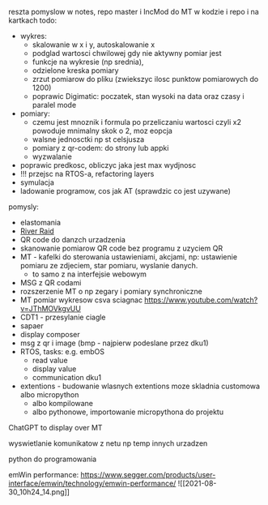 reszta pomyslow w notes, repo master i IncMod
do MT w kodzie i repo i na kartkach
todo:
- wykres:
	- skalowanie w x i y, autoskalowanie x
	- podglad wartosci chwilowej gdy nie aktywny pomiar jest
	- funkcje na wykresie (np srednia),
	- odzielone kreska pomiary
	- zrzut pomiarow do pliku (zwiekszyc ilosc punktow pomiarowych do 1200)
	- poprawic Digimatic: poczatek, stan wysoki na data oraz czasy i paralel mode
- pomiary:
	- czemu jest mnoznik i formula po przeliczaniu wartosci czyli x2 powoduje mnimalny skok o 2, moz eopcja
	- walsne jednosctki np st celsjusza
	- pomiary z qr-codem: do strony lub appki
	- wyzwalanie
- poprawic predkosc, obliczyc jaka jest max wydjnosc
- !!! przejsc na RTOS-a, refactoring layers
- symulacja
- ladowanie programow, cos jak AT (sprawdzic co jest uzywane)


pomysly:
- elastomania
- [River Raid](https://github.com/johnidm/asm-atari-2600)
- QR code do danzch urzadzenia
- skanowanie pomiarow QR code bez programu z uzyciem QR
- MT - kafelki do sterowania ustawieniami, akcjami, np: ustawienie pomiaru ze zdjeciem, star pomiaru, wyslanie danych. 
	- to samo z na interfejsie webowym
- MSG z QR codami
- rozszerzenie MT o np zegary i pomiary synchroniczne
- MT pomiar wykresow csva sciagnac
https://www.youtube.com/watch?v=JThMOVkgvUU
- CDT1 - przesylanie ciagle
- sapaer
- display composer
- msg z qr i image (bmp - najpierw podeslane przez dku1)
- RTOS, tasks: e.g. embOS
	- read value
	- display value
	- communication  dku1
- extentions - budowanie wlasnych extentions moze skladnia customowa albo micropython
	- albo kompilowane
	- albo pythonowe, importowanie micropythona do projektu




ChatGPT to display over MT


wyswietlanie komunikatow z netu np temp innych urzadzen

python do programowania

emWin performance:
https://www.segger.com/products/user-interface/emwin/technology/emwin-performance/
![[2021-08-30_10h24_14.png]]